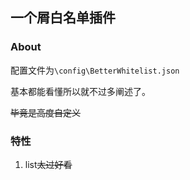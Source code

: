 一个屑白名单插件
---
### About
配置文件为`\config\BetterWhitelist.json`

基本都能看懂所以就不过多阐述了。

~~毕竟是高度自定义~~

### 特性
1. list~~太过好看~~